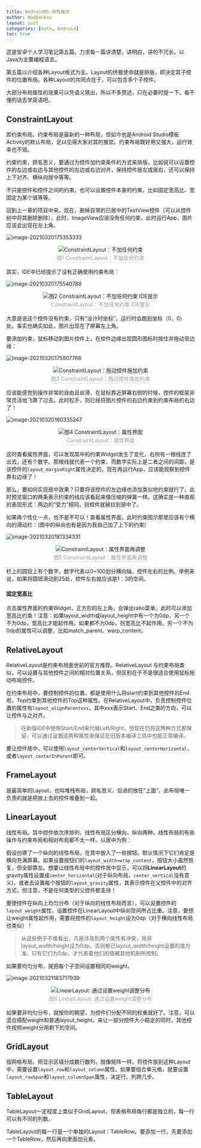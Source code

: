 ```yaml
---
title: Android05-布局格式
author: MadDonkey
layout: post
categories: [note, Android]
toc: true
---
```

这是安卓个人学习笔记第五篇。力求每一篇讲清楚，讲明白，讲的不冗长。以Java为主要编程语言。

第五篇以介绍各种Layout格式为主。Layout的终极使命就是排版，即决定其子控件的位置布局。各种Layout的共同点在于，可以包含多个子控件。

大部分布局属性的效果可以凭语义猜出，所以不多赘述，只在必要时提一下。看不懂的话去学英语吧。

## ConstraintLayout

即约束布局。约束布局是最新的一种布局，但如今也是Android Studio模板Activity的默认布局，足以见得大家对其的推崇。约束布局既好用又强大，运行效率也不错。

约束约束，顾名思义，要通过为控件加约束条件的方式来排版。比如说可以设置控件的左边或右边与其他控件的左边或右边对齐，保持控件居左或居右，还可以保持上下对齐、横纵向居中等等。

不只是控件和控件之间的约束，也可以设置控件本身的约束，比如固定宽高比、宽固定为某个值等等。

回到上一章的项目中来。现在，删掉自带的已居中的TextView控件（可以从控件树中将其删除删除），此时，ImageView应该没有任何约束，此时运行App，图片应该会出现在左上角。

![image-20210320175353333](../assets/postResources/image-20210320175353333.png)

<center>    <img src="{{'assets/postResources/image-20210320175353333.png'|relative_url}}" alt="ConstraintLayout：不加任何约束" />    <br>    <div style="color:orange; border-bottom: 1px solid #d9d9d9;    display: inline-block;    color: #999;    padding: 2px;">图1 ConstraintLayout：不加任何约束</div> </center>

其实，IDE中已经提示了没有正确使用约束布局：

![image-20210320175540788](../assets/postResources/image-20210320175540788.png)

<center>    <img src="{{'assets/postResources/image-20210320175540788.png'|relative_url}}" alt="图2 ConstraintLayout：不加任何约束 IDE提示" />    <br>    <div style="color:orange; border-bottom: 1px solid #d9d9d9;    display: inline-block;    color: #999;    padding: 2px;">ConstraintLayout：不加任何约束 IDE提示</div> </center>

大意是说这个控件没有约束，只有“设计时坐标”，运行时会跑到坐标（0，0）处。事实也确实如此，图片出现在了屏幕左上角。

要添加约束，鼠标移动到图片控件上，在控件边缘出现圆形图标时按住并拖动至边缘：

![image-20210320175907766](../assets/postResources/image-20210320175907766.png)

<center>    <img src="{{'assets/postResources/image-20210320175907766.png'|relative_url}}" alt="ConstraintLayout：拖动控件施加约束" />    <br>    <div style="color:orange; border-bottom: 1px solid #d9d9d9;    display: inline-block;    color: #999;    padding: 2px;">图3 ConstraintLayout：拖动控件施加约束</div> </center>

应该能感觉到操作非常的自由且丝滑，在鼠标靠近屏幕右侧的时候，控件的框架非常灵活地飞靠了过去。此时松手，则已经将图片控件的右边约束到约束布局的右边了！

![image-20210320180335247](../assets/postResources/image-20210320180335247.png)

<center>    <img src="{{'assets/postResources/image-20210320180335247.png'|relative_url}}" alt="图4 ConstraintLayout：属性界面" />    <br>    <div style="color:orange; border-bottom: 1px solid #d9d9d9;    display: inline-block;    color: #999;    padding: 2px;">ConstraintLayout：属性界面</div> </center>

这时查看属性界面，可以发现其中的约束Widget发生了变化，右侧有一根线连了出去，还有个数字。那根线就代表一个约束，而数字实际上是二者之间的间距，是该控件的`layout_marginRight`属性决定的。现在再运行App，应该能观察到控件靠右边缘了！

那么，要如何实现居中效果？只要将该控件的左边缘也添加类似地约束就行了。此时预览窗口的两条表示约束的线应该看起来像压缩的弹簧一样。这确实是一种直观的表现形式：两边的“受力”相同，则控件就被拉到居中了。

如果再个性化一点，也不是不可以！查看属性界面，此时约束图示那里应该有个横向的滑动栏：(图中的纵向也有是因为我自己加了上下的约束)

![image-20210320181334331](../assets/postResources/image-20210320181334331.png)

<center>    <img src="{{'assets/postResources/image-20210320181334331.png'|relative_url}}" alt="ConstraintLayout：属性界面再调整" />    <br>    <div style="color:orange; border-bottom: 1px solid #d9d9d9;    display: inline-block;    color: #999;    padding: 2px;">图5 ConstraintLayout：属性界面再调整</div> </center>

栏上的圆钮上有个数字。数字代表以0~100划分横向轴，控件左右的比例。举例来说，如果将圆钮滑动到25处，控件左右就应该是1：3的空间。





#### 固定宽高比

点击属性界面的约束Widget，正方形的左上角，会弹出ratio菜单。此时可以添加宽高比约束！注意：如果layout_width或layout_height中有一个为0dp，另一个不为0dp，宽高比才能起作用。如果都不为0dp，则宽高比不起作用。另一个不为0dp的属性可以调整，比如match_parent、warp_content。



## RelativeLayout

RelativeLayout是约束布局面世前的官方推荐。RelativeLayout 与约束布局类似，可以设置与其他控件之间的相对位置关系，但区别在于不是很适合使用鼠标拖动布局控件。

在约束布局中，要控制控件的位置，都是使用什么将start约束到其他控件的End啦，Top约束到其他控件的Top这种属性。在RelativeLayout中，负责控制控件位置的属性有`layout_alignParentxxx`，其中xxx表示Start、End之类的方向，可以让控件与之对齐。

>在新版IDE中使用Start/End来代替Left/Right，但现在仍将这两种方式都保留，可以通过设置这两种属性来保证在旧版本编译工具中也能正常编译。

要让控件居中，可以使用`layout_centerVertical`和`layout_centerHorizontal`，或者`layout_centerInParent`即可。



## FrameLayout

是最简单的Layout，也叫堆栈布局，顾名思义，后进的放在”上面“。此布局唯一负责的就是把放上去的控件堆叠到一起。



## LinearLayout

线性布局。其中控件依次序排列，线性布局区分横向、纵向两种。线性布局的有些操作与约束布局和相对布局都不太一样。以居中为例：

假设创建了一个纵向的线性布局，在其中放入了一些按钮。默认情况下它们肯定是横向充满屏幕。如果设置按钮们的`layout_width=wrap_content`，按钮大小虽然恢复，但全部靠左。想要让线性布局中的控件居中显示，可以将**LinearLayout**的gravity属性设置成`center_horizontal`(对于纵向布局，`center_vertical`没有意义)，或者去设置每个按钮的`layout_gravity`属性，其表示控件在父控件中的对齐方式，但注意，不是任何类型的父控件都支持！

要使控件在纵向上均匀分布（对于纵向的线性布局而言），可以设置控件的`layout_weight`属性，设置控件在LinearLayout中纵向空间所占比重。注意，要想让weight属性起作用，需要将控件的`layout_height`设为0dp（对于横向线性布局也类似）！

> 从这些例子不难看出，凡是涉及到两个属性有冲突，除非layout_width/height设为0dp，否则都已layout_width/height设置的值为准。只有它们为0dp，才代表着他们的值被其他机制所控制。

如果要均匀分布，就把每个子空间设置相同的weight。

![image-20210321183717939](../assets/postResources/image-20210321183717939.png)

<center>    <img src="{{'assets/postResources/image-20210321183717939.png'|relative_url}}" alt="LinearLayout: 通过设置weight调整分布" />    <br>    <div style="color:orange; border-bottom: 1px solid #d9d9d9;    display: inline-block;    color: #999;    padding: 2px;">图6 LinearLayout: 通过设置weight调整分布</div> </center>

如果要非均匀分布，就按你的期望，为控件们分配不同的权重就好了。注意，可以混合搭配weight和普通layout_height，来让一部分控件大小稳定的同时，其他控件按照weight分用剩下的空间。

## GridLayout

指网格布局。把显示区域分成数行数列，就像矩阵一样。将控件放到这种Layout中，需要设置`layout_row`和`layout_column`属性。如果要组合单元格，就要设置`layout_rowSpan`和`layout_columnSpan`属性，决定行、列跨几步。



## TableLayout

TableLayout一定程度上类似于GridLayout，但表格布局每行都是独立的，每一行可以有不同的列数。

TableLayout的每一行是一个单独的Layout：TableRow。要添加一行，先要添加一个TableRow，然后再向里面加元素。


